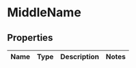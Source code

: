 

# MiddleName


## Properties

| Name | Type | Description | Notes |
|------------ | ------------- | ------------- | -------------|



